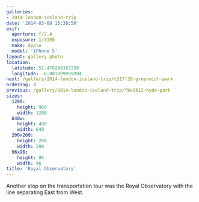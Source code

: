 ```yaml
---
galleries:
- 2014-london-iceland-trip
date: '2014-03-08 15:38:50'
exif:
  aperture: f/2.4
  exposure: 1/3195
  make: Apple
  model: 'iPhone 5'
layout: gallery-photo
location:
  latitude: 51.478298187256
  longitude: -0.001099999994
next: /gallery/2014-london-iceland-trip/c217f20-greenwich-park
ordering: 4
previous: /gallery/2014-london-iceland-trip/fbe9b12-hyde-park
sizes:
  1280:
    height: 960
    width: 1280
  640w:
    height: 480
    width: 640
  200x200:
    height: 200
    width: 200
  96x96:
    height: 96
    width: 96
title: 'Royal Observatory'
---
```


Another stop on the transportation tour was the Royal Observatory with the line separating East from West.
